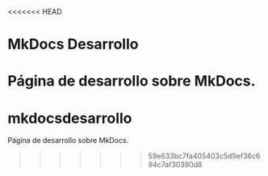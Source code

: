 <<<<<<< HEAD
# MkDocs Desarrollo

Página de desarrollo sobre MkDocs.
=======
# mkdocsdesarrollo

Página de desarrollo sobre MkDocs.
>>>>>>> 59e633bc7fa405403c5d9ef36c694c7af30390d8
